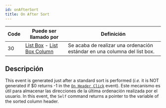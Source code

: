 ```yaml
---
id: onAfterSort
title: On After Sort
---
```


| Code | Puede ser llamado por                                                                                             | Definición                                                                |
| ---- | ----------------------------------------------------------------------------------------------------------------- | ------------------------------------------------------------------------- |
| 30   | [List Box](FormObjects/listbox_overview.md) - [List Box Column](FormObjects/listbox_overview.md#list-box-columns) | Se acaba de realizar una ordenación estándar en una columna del list box. |

## Descripción

This event is generated just after a standard sort is performed (_i.e._ it is NOT generated if $0 returns -1 in the [`On Header Click`](onHeaderClick.md) event). Este mecanismo es útil para almacenar las direcciones de la última ordenación realizada por el usuario. In this event, the `Self` command returns a pointer to the variable of the sorted column header.
